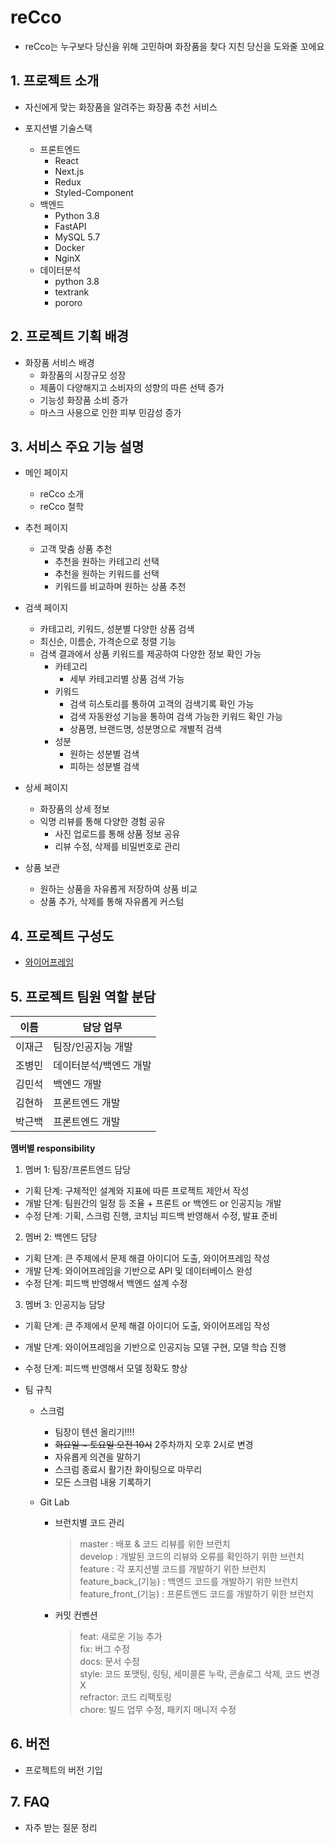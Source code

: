 # reCco

- reCco는 누구보다 당신을 위해 고민하며 화장품을 찾다 지친 당신을 도와줄 꼬에요

## 1. 프로젝트 소개

  - 자신에게 맞는 화장품을 알려주는 화장품 추천 서비스

  - 포지션별 기술스택
    - 프론트엔드
      - React
      - Next.js
      - Redux
      - Styled-Component
    - 백엔드
      - Python 3.8
      - FastAPI
      - MySQL 5.7
      - Docker
      - NginX
    - 데이터분석
      - python 3.8
      - textrank
      - pororo

## 2. 프로젝트 기획 배경

  - 화장품 서비스 배경
    - 화장품의 시장규모 성장
    - 제품이 다양해지고 소비자의 성향의 따른 선택 증가
    - 기능성 화장품 소비 증가
    - 마스크 사용으로 인한 피부 민감성 증가

## 3. 서비스 주요 기능 설명

- 메인 페이지
  - reCco 소개
  - reCco 철학

- 추천 페이지
  - 고객 맞춤 상품 추천
    - 추천을 원하는 카테고리 선택
    - 추천을 원하는 키워드를 선택
    - 키워드를 비교하며 원하는 상품 추천

- 검색 페이지
  - 카테고리, 키워드, 성분별 다양한 상품 검색
  - 최신순, 이름순, 가격순으로 정렬 기능
  - 검색 결과에서 상품 키워드를 제공하여 다양한 정보 확인 가능
    - 카테고리
      - 세부 카테고리별 상품 검색 가능
    - 키워드
      - 검색 히스토리를 통하여 고객의 검색기록 확인 가능
      - 검색 자동완성 기능을 통하여 검색 가능한 키워드 확인 가능
      - 상품명, 브랜드명, 성분명으로 개별적 검색
    - 성분
      - 원하는 성분별 검색
      - 피하는 성분별 검색

- 상세 페이지
  - 화장품의 상세 정보
  - 익명 리뷰를 통해 다양한 경험 공유
    - 사진 업로드를 통해 상품 정보 공유
    - 리뷰 수정, 삭제를 비밀번호로 관리

- 상품 보관
  - 원하는 상품을 자유롭게 저장하여 상품 비교
  - 상품 추가, 삭제를 통해 자유롭게 커스텀

## 4. 프로젝트 구성도

  - [와이어프레임](https://whimsical.com/onetop-KvEYZNLaXBoVpCeUHzFJR4)

## 5. 프로젝트 팀원 역할 분담

| 이름 | 담당 업무 |
| ------ | ------ |
| 이재근 | 팀장/인공지능 개발     |
| 조병민 | 데이터분석/백엔드 개발 |
| 김민석 | 백엔드 개발           |
| 김현하 | 프론트엔드 개발       |
| 박근백 | 프론트엔드 개발       |

**멤버별 responsibility**

1. 멤버 1: 팀장/프론트엔드 담당

- 기획 단계: 구체적인 설계와 지표에 따른 프로젝트 제안서 작성
- 개발 단계: 팀원간의 일정 등 조율 + 프론트 or 백엔드 or 인공지능 개발
- 수정 단계: 기획, 스크럼 진행, 코치님 피드백 반영해서 수정, 발표 준비

2. 멤버 2: 백엔드 담당

- 기획 단계: 큰 주제에서 문제 해결 아이디어 도출, 와이어프레임 작성
- 개발 단계: 와이어프레임을 기반으로 API 및 데이터베이스 완성
- 수정 단계: 피드백 반영해서 백엔드 설계 수정

3. 멤버 3: 인공지능 담당

- 기획 단계: 큰 주제에서 문제 해결 아이디어 도출, 와이어프레임 작성
- 개발 단계: 와이어프레임을 기반으로 인공지능 모델 구현, 모델 학습 진행
- 수정 단계: 피드백 반영해서 모델 정확도 향상 

- 팀 규칙
  - 스크럼
    - 팀장이 텐션 올리기!!!!
    - ~~화요일 ~ 토요일 오전 10시~~ 2주차까지 오후 2시로 변경
    - 자유롭게 의견을 말하기
    - 스크럼 종료시 활기찬 화이팅으로 마무리
    - 모든 스크럼 내용 기록하기

  - Git Lab
    - 브런치별 코드 관리
      > master : 배포 & 코드 리뷰를 위한 브런치\
      > develop : 개발된 코드의 리뷰와 오류를 확인하기 위한 브런치\
      > feature : 각 포지션별 코드를 개발하기 위한 브런치\
      > feature_back_(기능) : 백엔드 코드를 개발하기 위한 브런치\
      > feature_front_(기능) : 프론트엔드 코드를 개발하기 위한 브런치

    - 커밋 컨벤션
      > feat: 새로운 기능 추가\
      > fix: 버그 수정\
      > docs: 문서 수정\
      > style: 코드 포맷팅, 링팅, 세미콜론 누락, 콘솔로그 삭제, 코드 변경 X\
      > refractor: 코드 리팩토링\
      > chore: 빌드 업무 수정, 패키지 매니저 수정

## 6. 버전
  - 프로젝트의 버전 기입

## 7. FAQ
  - 자주 받는 질문 정리
